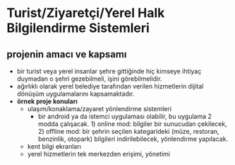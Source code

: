 # Turist/Ziyaretçi/Yerel Halk Bilgilendirme Sistemleri
## projenin amacı ve kapsamı
* bir turist veya yerel insanlar şehre gittiğinde hiç kimseye ihtiyaç duymadan o şehri gezebilmeli, işini görebilmelidir.
* ağırlıklı olarak yerel belediye tarafından verilen hizmetlerin dijital dönüşüm uygulamalarını kapsamaktadır.
* **örnek proje konuları**
  * ulaşım/konaklama/zayaret yönlendirme sistemleri
    * bir android ya da istemci uygulaması olabilir, bu uygulama 2 modda çalışacak. 1) online mod: bilgiler bir sunucudan çekilecek, 2) offline mod: bir şehrin seçilen kategarideki (müze, restoran, benzinlik, otopark) bilgileri indirilebilecek, yönlendirme yapılacak.
  * kent bilgi ekranları
  * yerel hizmetlerin tek merkezden erişimi, yönetimi

